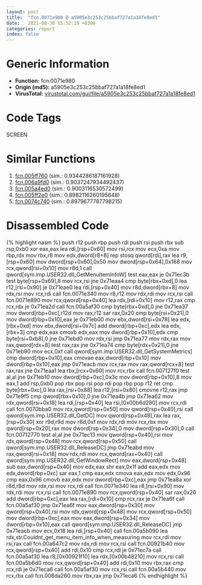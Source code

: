 ```yaml
---
layout: post
title:  "fcn.0071e980 @ a5905e3c253c25bbaf727a1a18fe8ed1"
date:   2021-08-30 15:52:19 +0300
categories: report
index: false
---
```


# Generic Information
- **Function:** fcn.0071e980
- **Origin (md5):** a5905e3c253c25bbaf727a1a18fe8ed1
- **VirusTotal:** [virustotal.com/gui/file/a5905e3c253c25bbaf727a1a18fe8ed1][virustotal_ref]

# Code Tags
<span class="tag" id="SCREEN">SCREEN</span>


# Similar Functions

1. [fcn.005ff760][similar_1_ref] (sim.: 0.9344286187161928)
2. [fcn.006a9fd0][similar_2_ref] (sim.: 0.9037247934492437)
3. [fcn.005a4ed0][similar_3_ref] (sim.: 0.9003116530572499)
4. [fcn.005ff2e0][similar_4_ref] (sim.: 0.8982116260195648)
5. [fcn.0074c740][similar_5_ref] (sim.: 0.8979677787798215)


# Disassembled Code

{% highlight nasm %}
push r12
push rbp
push rdi
push rsi
push rbx
sub rsp,0xb0
xor eax,eax
lea rdi,[rsp+0x60]
mov rsi,rcx
mov ecx,0xa
mov rbp,rdx
mov rbx,r8
mov edx,dword[r8+8]
rep stosq qword[rdi],rax
lea r9,[rsp+0x60]
mov dword[rsp+0x60],0x50
mov dword[rsp+0x64],0x168
mov rcx,qword[rsi+0x10]
mov r8d,1
call qword[sym.imp.USER32.dll_GetMenuItemInfoW]
test eax,eax
je 0x71ec3b
test byte[rsp+0x69],8
mov rcx,rsi
jne 0x71eaa4
cmp byte[rbx+0xd],0
lea r12,[rsi+0x90]
je 0x71eae0
lea rdi,[rsp+0x40]
mov r8d,dword[rbx+8]
mov rdx,rsi
mov rcx,rdi
call fcn.0071e340
mov r8,r12
mov rdx,rdi
mov rcx,rsi
call fcn.0071e890
mov rcx,qword[rsp+0x40]
lea rdx,[rdi+0x10]
mov r12,rax
cmp rcx,rdx
je 0x71ea2d
call fcn.00a5af30
cmp byte[rbx+0xd],0
jne 0x71ea37
mov dword[rbp+0xc],r12d
mov rax,r12
sar rax,0x20
cmp byte[rsi+0x21],0
mov dword[rbp+0x10],eax
je 0x71eb00
mov ebx,dword[rsi+0x78]
lea edx,[rbx+0xd]
mov ebx,dword[rsi+0x7c]
add dword[rbp+0xc],edx
lea edx,[rbx+3]
cmp edx,eax
cmovb edx,eax
mov dword[rbp+0x10],edx
cmp byte[rsi+0xb8],0
jne 0x71ebd0
mov rdx,rsi
jmp 0x71ea77
mov rdx,rax
mov rax,qword[rdx+8]
test rax,rax
jne 0x71ea74
cmp byte[rdx+0x21],0
jne 0x71eb90
mov ecx,0xf
call qword[sym.imp.USER32.dll_GetSystemMetrics]
cmp dword[rbp+0x10],eax
cmovae eax,dword[rbp+0x10]
mov dword[rbp+0x10],eax
jmp 0x71eacb
mov rcx,rax
mov rax,qword[rcx+8]
test rax,rax
jne 0x71eaa1
lea rbx,[rcx+0x60]
mov rcx,rbx
call fcn.007127f0
test al,al
jne 0x71eb10
mov dword[rbp+0xc],0x3c
mov dword[rbp+0x10],8
mov eax,1
add rsp,0xb0
pop rbx
pop rsi
pop rdi
pop rbp
pop r12
ret
cmp byte[rbx+0xc],0
lea rax,[rsi+0x88]
lea r12,[rsi+0x80]
cmovne r12,rax
jmp 0x71e9f5
cmp qword[rbx+0x10],0
jne 0x71ea4b
jmp 0x71ea62
mov rdx,qword[rsi+0x18]
lea rdi,[rsp+0x40]
lea rsi,[0x00b6d280]
mov rcx,rdi
call fcn.0070bba0
mov rcx,qword[rsp+0x50]
mov qword[rsp+0x40],rsi
call qword[sym.imp.USER32.dll_GetDC]
mov qword[rsp+0x48],rax
lea rax,[rsp+0x30]
xor r9d,r9d
mov r8d,0xf
mov rdx,rdi
mov rcx,rbx
mov qword[rsp+0x20],rax
mov dword[rsp+0x34],0
mov dword[rsp+0x30],0
call fcn.00712770
test al,al
jne 0x71ec13
mov qword[rsp+0x40],rsi
mov rdx,qword[rsp+0x48]
mov rcx,qword[rsp+0x50]
call qword[sym.imp.USER32.dll_ReleaseDC]
jmp 0x71eabd
mov rax,qword[rsi+0x18]
mov rdx,rdi
mov rcx,qword[rax+0x40]
call qword[sym.imp.USER32.dll_GetWindowRect]
mov eax,dword[rsp+0x48]
sub eax,dword[rsp+0x40]
mov edx,eax
shr eax,0x1f
add eax,edx
mov edx,dword[rbp+0xc]
sar eax,1
cmp eax,edx
cmova eax,edx
mov edx,0x96
cmp eax,0x96
cmovb eax,edx
mov dword[rbp+0xc],eax
jmp 0x71ea8a
xor r8d,r8d
mov rdx,rsi
mov rcx,rdi
call fcn.0071e340
lea r8,[rsi+0x90]
mov rdx,rdi
mov rcx,rsi
call fcn.0071e890
mov rcx,qword[rsp+0x40]
sar rax,0x20
add dword[rbp+0xc],eax
lea rax,[rdi+0x10]
cmp rcx,rax
je 0x71ea6f
call fcn.00a5af30
jmp 0x71ea6f
mov eax,dword[rsp+0x30]
mov qword[rsp+0x40],rsi
mov rdx,qword[rsp+0x48]
mov rcx,qword[rsp+0x50]
mov dword[rbp+0xc],eax
mov eax,dword[rsp+0x34]
mov dword[rbp+0x10],eax
call qword[sym.imp.USER32.dll_ReleaseDC]
jmp 0x71eacb
mov ecx,0x18
lea rdi,[rsp+0x40]
call fcn.00a5b090
lea rdx,str.Couldnt_get_menu_item_info_when_measuring
mov rcx,rdi
mov rsi,rax
call fcn.00a647c2
mov rdx,rdi
mov rcx,rsi
call fcn.00921b40
mov rcx,qword[rsp+0x40]
add rdi,0x10
cmp rcx,rdi
je 0x71ec7a
call fcn.00a5af30
lea r8,[0x00921f10]
lea rdx,[0x00b48210]
mov rcx,rsi
call fcn.00a5b6d0
mov rcx,qword[rsp+0x40]
add rdi,0x10
mov rbx,rax
cmp rcx,rdi
je 0x71eca6
call fcn.00a5af30
mov rcx,rsi
call fcn.00a5b440
mov rcx,rbx
call fcn.008da260
mov rbx,rax
jmp 0x71eca6
{% endhighlight %}


[similar_1_ref]: /report/fcn.005ff760@a5905e3c253c25bbaf727a1a18fe8ed1
[similar_2_ref]: /report/fcn.006a9fd0@a5905e3c253c25bbaf727a1a18fe8ed1
[similar_3_ref]: /report/fcn.005a4ed0@a5905e3c253c25bbaf727a1a18fe8ed1
[similar_4_ref]: /report/fcn.005ff2e0@a5905e3c253c25bbaf727a1a18fe8ed1
[similar_5_ref]: /report/fcn.0074c740@a5905e3c253c25bbaf727a1a18fe8ed1
[virustotal_ref]: https://www.virustotal.com/gui/file/a5905e3c253c25bbaf727a1a18fe8ed1